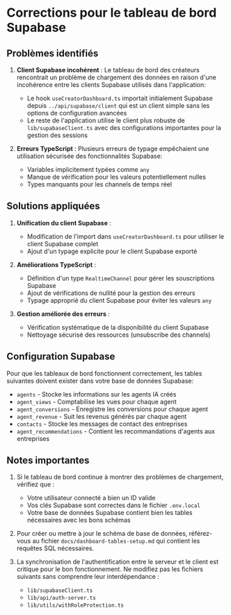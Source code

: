 # Corrections pour le tableau de bord Supabase

## Problèmes identifiés

1. **Client Supabase incohérent** : Le tableau de bord des créateurs rencontrait un problème de chargement des données en raison d'une incohérence entre les clients Supabase utilisés dans l'application:

   - Le hook `useCreatorDashboard.ts` importait initialement Supabase depuis `../api/supabase/client` qui est un client simple sans les options de configuration avancées
   - Le reste de l'application utilise le client plus robuste de `lib/supabaseClient.ts` avec des configurations importantes pour la gestion des sessions

2. **Erreurs TypeScript** : Plusieurs erreurs de typage empêchaient une utilisation sécurisée des fonctionnalités Supabase:
   - Variables implicitement typées comme `any`
   - Manque de vérification pour les valeurs potentiellement nulles
   - Types manquants pour les channels de temps réel

## Solutions appliquées

1. **Unification du client Supabase** :
   - Modification de l'import dans `useCreatorDashboard.ts` pour utiliser le client Supabase complet
   - Ajout d'un typage explicite pour le client Supabase exporté

2. **Améliorations TypeScript** :
   - Définition d'un type `RealtimeChannel` pour gérer les souscriptions Supabase
   - Ajout de vérifications de nullité pour la gestion des erreurs
   - Typage approprié du client Supabase pour éviter les valeurs `any`

3. **Gestion améliorée des erreurs** :
   - Vérification systématique de la disponibilité du client Supabase
   - Nettoyage sécurisé des ressources (unsubscribe des channels)

## Configuration Supabase

Pour que les tableaux de bord fonctionnent correctement, les tables suivantes doivent exister dans votre base de données Supabase:

- `agents` - Stocke les informations sur les agents IA créés
- `agent_views` - Comptabilise les vues pour chaque agent
- `agent_conversions` - Enregistre les conversions pour chaque agent
- `agent_revenue` - Suit les revenus générés par chaque agent
- `contacts` - Stocke les messages de contact des entreprises
- `agent_recommendations` - Contient les recommandations d'agents aux entreprises

## Notes importantes

1. Si le tableau de bord continue à montrer des problèmes de chargement, vérifiez que :
   - Votre utilisateur connecté a bien un ID valide
   - Vos clés Supabase sont correctes dans le fichier `.env.local`
   - Votre base de données Supabase contient bien les tables nécessaires avec les bons schémas

2. Pour créer ou mettre à jour le schéma de base de données, référez-vous au fichier `docs/dashboard-tables-setup.md` qui contient les requêtes SQL nécessaires.

3. La synchronisation de l'authentification entre le serveur et le client est critique pour le bon fonctionnement. Ne modifiez pas les fichiers suivants sans comprendre leur interdépendance :
   - `lib/supabaseClient.ts`
   - `lib/api/auth-server.ts` 
   - `lib/utils/withRoleProtection.ts`
